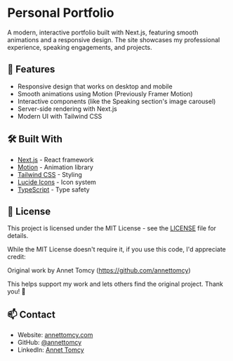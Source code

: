 # Personal Portfolio

A modern, interactive portfolio built with Next.js, featuring smooth animations and a responsive design. The site showcases my professional experience, speaking engagements, and projects. 

## 🚀 Features

- Responsive design that works on desktop and mobile
- Smooth animations using Motion (Previously Framer Motion)
- Interactive components (like the Speaking section's image carousel)
- Server-side rendering with Next.js
- Modern UI with Tailwind CSS

## 🛠️ Built With

- [Next.js](https://nextjs.org/) - React framework
- [Motion](https://motion.dev/) - Animation library
- [Tailwind CSS](https://tailwindcss.com/) - Styling
- [Lucide Icons](https://lucide.dev/) - Icon system
- [TypeScript](https://www.typescriptlang.org/) - Type safety

## 📝 License

This project is licensed under the MIT License - see the [LICENSE](LICENSE) file for details.

While the MIT License doesn't require it, if you use this code, I'd appreciate credit:

Original work by Annet Tomcy (https://github.com/annettomcy)

This helps support my work and lets others find the original project. Thank you! 💫

## 📫 Contact

- Website: [annettomcy.com](https://annettomcy.com)
- GitHub: [@annettomcy](https://github.com/annettomcy)
- LinkedIn: [Annet Tomcy](https://linkedin.com/in/annettomcy)
